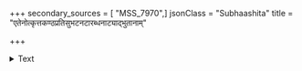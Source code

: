 +++
secondary_sources = [ "MSS_7970",]
jsonClass = "Subhaashita"
title = "एतेनोत्कृत्तकण्ठप्रतिसुभटनटारब्धनाट्याद्भुतानाम्"

+++

<details><summary>Text</summary>

एतेनोत्कृत्तकण्ठप्रतिसुभटनटारब्धनाट्याद्भुतानां कष्टं द्रष्टैव नाभूद् भुवि समरसमालोकिलोकास्पदेऽपि।  
अश्वैरस्वैरवेगैः कृतखुरखुरलीमङ्क्षुविक्षुद्यमान- क्ष्मापृष्ठोत्तिष्ठदन्धंकरणरण धुरारेणुधारान्धकारात्॥
</details>
